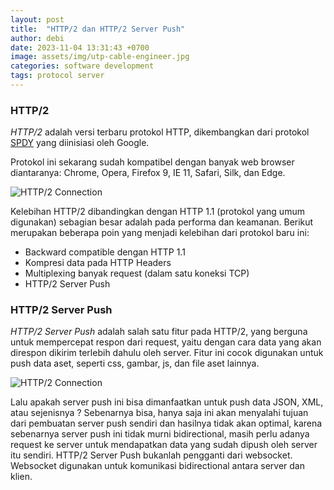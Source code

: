 ```yaml
---
layout: post
title:  "HTTP/2 dan HTTP/2 Server Push"
author: debi
date: 2023-11-04 13:31:43 +0700
image: assets/img/utp-cable-engineer.jpg
categories: software development
tags: protocol server
---
```

### HTTP/2
*HTTP/2* adalah versi terbaru protokol HTTP, dikembangkan dari protokol [SPDY][spdy] yang 
diinisiasi oleh Google.

Protokol ini sekarang sudah kompatibel dengan banyak web browser diantaranya: Chrome, Opera, 
Firefox 9, IE 11, Safari, Silk, dan Edge.

![HTTP/2 Connection](https://dikakaryatech.com/assets/img/http2-connection.png "HTTP/2 Connection")

Kelebihan HTTP/2 dibandingkan dengan HTTP 1.1 (protokol yang umum digunakan) sebagian besar 
adalah pada performa dan keamanan. Berikut merupakan beberapa poin yang menjadi kelebihan dari 
protokol baru ini:
- Backward compatible dengan HTTP 1.1
- Kompresi data pada HTTP Headers
- Multiplexing banyak request (dalam satu koneksi TCP)
- HTTP/2 Server Push


### HTTP/2 Server Push
*HTTP/2 Server Push* adalah salah satu fitur pada HTTP/2, yang berguna untuk mempercepat respon dari 
request, yaitu dengan cara data yang akan direspon dikirim terlebih dahulu oleh server. Fitur ini 
cocok digunakan untuk push data aset, seperti css, gambar, js, dan file aset lainnya.

![HTTP/2 Connection](https://dikakaryatech.com/assets/img/http2-server-push.png "HTTP/2 Connection")

Lalu apakah server push ini bisa dimanfaatkan untuk push data JSON, XML, atau sejenisnya ? Sebenarnya 
bisa, hanya saja ini akan menyalahi tujuan dari pembuatan server push sendiri dan hasilnya tidak akan 
optimal, karena sebenarnya server push ini tidak murni bidirectional, masih perlu adanya request ke 
server untuk mendapatkan data yang sudah dipush oleh server itu sendiri. HTTP/2 Server Push bukanlah 
pengganti dari websocket. Websocket digunakan untuk komunikasi bidirectional antara server dan klien.

[spdy]: https://tools.ietf.org/html/draft-mbelshe-httpbis-spdy-00